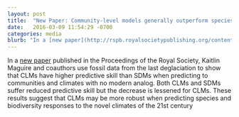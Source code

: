 ```yaml
---
layout: post
title:  "New Paper: Community-level models generally outperform species distribution models when predicting to novel climates."
date:   2016-03-09 11:54:29 -0700
categories: media
blurb: "In a [new paper](http://rspb.royalsocietypublishing.org/content/283/1826/20152817) published in the Proceedings of the Royal Society, Kaitlin Maguire and coauthors use fossil data from the last deglaciation to show that CLMs have higher predictive skill than SDMs when predicting to communities and climates with no modern analog.  Both CLMs and SDMs suffer reduced predictive skill but the decrease is lessened for CLMs.  These results suggest that CLMs may be more robust when predicting species and biodiversity responses to the novel climates of the 21st century"
---
```

In a [new paper](http://rspb.royalsocietypublishing.org/content/283/1826/20152817) published in the Proceedings of the Royal Society, Kaitlin Maguire and coauthors use fossil data from the last deglaciation to show that CLMs have higher predictive skill than SDMs when predicting to communities and climates with no modern analog.  Both CLMs and SDMs suffer reduced predictive skill but the decrease is lessened for CLMs.  These results suggest that CLMs may be more robust when predicting species and biodiversity responses to the novel climates of the 21st century
